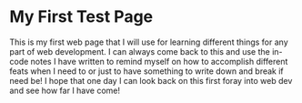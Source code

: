 # My First Test Page
This is my first web page that I will use for learning different things for any part of web development. I can always come back to this and use the in-code notes I have written to remind myself on how to accomplish different feats when I need to or just to have something to write down and break if need be! I hope that one day I can look back on this first foray into web dev and see how far I have come!